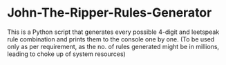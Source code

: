 # John-The-Ripper-Rules-Generator
This is a Python script that generates every possible 4-digit and leetspeak rule combination and prints them to the console one by one.
(To be used only as per requirement, as the no. of rules generated might be in millions, leading to choke up of system resources)
